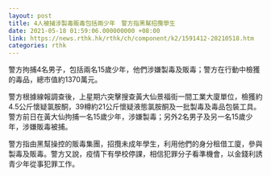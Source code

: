```yaml
---
layout: post
title: 4人被捕涉製毒販毒包括兩少年　警方指黑幫招攬學生
date: 2021-05-18 01:59:06.000000000 +08:00
link: https://news.rthk.hk/rthk/ch/component/k2/1591412-20210518.htm
categories: rthk
---
```


警方拘捕4名男子，包括兩名15歲少年，他們涉嫌製毒及販毒；警方在行動中檢獲的毒品，總市值約1370萬元。

警方根據線報調查後，上星期六突擊搜查黃大仙景福街一間工業大廈單位，檢獲約4.5公斤懷疑氯胺酮，39樽約21公斤懷疑液態氯胺酮及一批製毒及毒品包裝工具。警方前日在黃大仙拘捕一名15歲少年，涉嫌製毒；另外2名男子及另一名15歲少年，涉嫌販毒被捕。

警方指由黑幫操控的販毒集團，招攬未成年學生，利用他們的身分租借工廈，參與製毒及販毒。警方又說，疫情下有學校停課，相信犯罪分子看準機會，以金錢利誘青少年從事犯罪工作。

